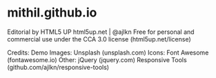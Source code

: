 # mithil.github.io

Editorial by HTML5 UP
html5up.net | @ajlkn
Free for personal and commercial use under the CCA 3.0 license (html5up.net/license)


Credits:
	Demo Images:
		Unsplash (unsplash.com)
	Icons:
		Font Awesome (fontawesome.io)
	Other:
		jQuery (jquery.com)
		Responsive Tools (github.com/ajlkn/responsive-tools)

